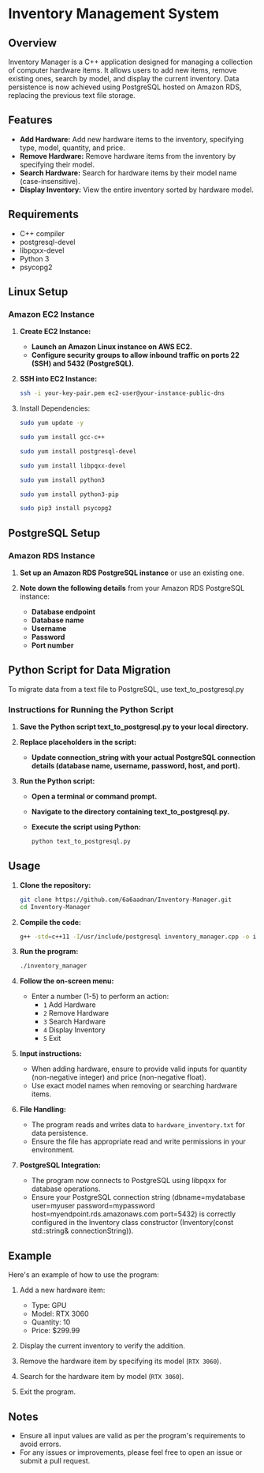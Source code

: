 # Inventory Management System

## Overview

Inventory Manager is a C++ application designed for managing a collection of computer hardware items. It allows users to add new items, remove existing ones, search by model, and display the current inventory. Data persistence is now achieved using PostgreSQL hosted on Amazon RDS, replacing the previous text file storage.

## Features

- **Add Hardware:** Add new hardware items to the inventory, specifying type, model, quantity, and price.
- **Remove Hardware:** Remove hardware items from the inventory by specifying their model.
- **Search Hardware:** Search for hardware items by their model name (case-insensitive).
- **Display Inventory:** View the entire inventory sorted by hardware model.

## Requirements

- C++ compiler
- postgresql-devel 
- libpqxx-devel
- Python 3
- psycopg2 

## Linux Setup

### Amazon EC2 Instance

1. **Create EC2 Instance:**
   - **Launch an Amazon Linux instance on AWS EC2.**
   - **Configure security groups to allow inbound traffic on ports 22 (SSH) and 5432 (PostgreSQL).**
2. **SSH into EC2 Instance:**    
   ```bash
   ssh -i your-key-pair.pem ec2-user@your-instance-public-dns
   ```
3. Install Dependencies:
   
   ```bash
   sudo yum update -y
   ```
   ```bash
   sudo yum install gcc-c++
   ```
   ```bash
   sudo yum install postgresql-devel
   ```
   ```bash
   sudo yum install libpqxx-devel
   ```
   ```bash
   sudo yum install python3
   ```
   ```bash
   sudo yum install python3-pip
   ```
   ```bash
   sudo pip3 install psycopg2
   ```
     
## PostgreSQL Setup

### Amazon RDS Instance

1. **Set up an Amazon RDS PostgreSQL instance** or use an existing one.

2. **Note down the following details** from your Amazon RDS PostgreSQL instance:
   - **Database endpoint**
   - **Database name**
   - **Username**
   - **Password**
   - **Port number**
     
## Python Script for Data Migration
To migrate data from a text file to PostgreSQL, use text_to_postgresql.py
### Instructions for Running the Python Script
1. **Save the Python script text_to_postgresql.py to your local directory.**
2. **Replace placeholders in the script:**
   
   - **Update connection_string with your actual PostgreSQL connection details (database name, username, password, host, and port).**
     
3. **Run the Python script:**
   
   - **Open a terminal or command prompt.**
   - **Navigate to the directory containing text_to_postgresql.py.**
   - **Execute the script using Python:**
     
     ```bash
     python text_to_postgresql.py
     ```
## Usage

1. **Clone the repository:**

   ```bash
   git clone https://github.com/6a6aadnan/Inventory-Manager.git
   cd Inventory-Manager
   ```
2. **Compile the code:**

   ```bash
   g++ -std=c++11 -I/usr/include/postgresql inventory_manager.cpp -o inventory_manager -lpqxx -lpq
   ```
3. **Run the program:**

   ```bash
   ./inventory_manager
   ```
4. **Follow the on-screen menu:**

   - Enter a number (1-5) to perform an action:
     - `1` Add Hardware
     - `2` Remove Hardware
     - `3` Search Hardware
     - `4` Display Inventory
     - `5` Exit

5. **Input instructions:**

   - When adding hardware, ensure to provide valid inputs for quantity (non-negative integer) and price (non-negative float).
   - Use exact model names when removing or searching hardware items.

6. **File Handling:**

   - The program reads and writes data to `hardware_inventory.txt` for data persistence.
   - Ensure the file has appropriate read and write permissions in your environment.

7. **PostgreSQL Integration:**

   - The program now connects to PostgreSQL using libpqxx for database operations.
   - Ensure your PostgreSQL connection string (dbname=mydatabase user=myuser password=mypassword host=myendpoint.rds.amazonaws.com port=5432) is correctly configured in the Inventory class constructor 
     (Inventory(const std::string& connectionString)).

## Example

Here's an example of how to use the program:

1. Add a new hardware item:
   - Type: GPU
   - Model: RTX 3060
   - Quantity: 10
   - Price: $299.99

2. Display the current inventory to verify the addition.

3. Remove the hardware item by specifying its model (`RTX 3060`).

4. Search for the hardware item by model (`RTX 3060`).

5. Exit the program.

## Notes

- Ensure all input values are valid as per the program's requirements to avoid errors.
- For any issues or improvements, please feel free to open an issue or submit a pull request.

    
